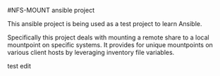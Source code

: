 #NFS-MOUNT ansible project

This ansible project is being used as a test project to learn Ansible.

Specifically this project deals with mounting a remote share to a local mountpoint on specific systems. It provides for unique mountpoints on various client hosts by leveraging inventory file variables.

test edit

